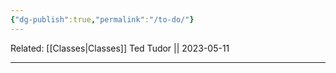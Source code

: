 ```yaml
---
{"dg-publish":true,"permalink":"/to-do/"}
---
```


Related:
[[Classes\|Classes]]
Ted Tudor || 2023-05-11
***
